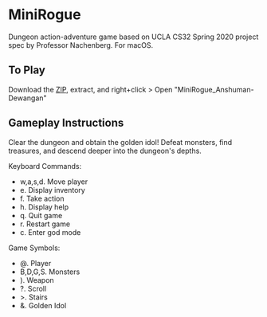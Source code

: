 # MiniRogue
Dungeon action-adventure game based on UCLA CS32 Spring 2020 project spec by Professor Nachenberg. For macOS.

## To Play
Download the [ZIP](https://github.com/anshuman64/MiniRogue/releases/download/v1.0/MiniRogue_Anshuman-Dewangan.zip), extract, and right+click > Open "MiniRogue_Anshuman-Dewangan"

## Gameplay Instructions
Clear the dungeon and obtain the golden idol! Defeat monsters, find treasures, and descend deeper into the dungeon's depths.

Keyboard Commands:
- w,a,s,d. Move player
- e. Display inventory
- f. Take action
- h. Display help
- q. Quit game
- r. Restart game
- c. Enter god mode

Game Symbols:
- @. Player
- B,D,G,S. Monsters
- ). Weapon
- ?. Scroll
- \>. Stairs
- &. Golden Idol
